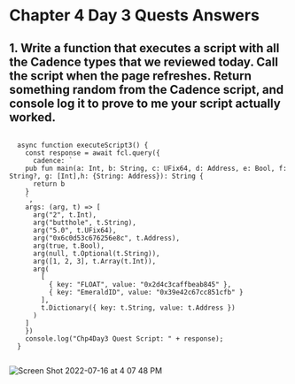 # Chapter 4 Day 3 Quests Answers

## 1. Write a function that executes a script with all the Cadence types that we reviewed today. Call the script when the page refreshes. Return something random from the Cadence script, and console log it to prove to me your script actually worked.
``` cadence

  async function executeScript3() {
    const response = await fcl.query({
      cadence: `
    pub fun main(a: Int, b: String, c: UFix64, d: Address, e: Bool, f: String?, g: [Int],h: {String: Address}): String {
      return b
    }
    `,
    args: (arg, t) => [
      arg("2", t.Int),
      arg("butthole", t.String),
      arg("5.0", t.UFix64),
      arg("0x6c0d53c676256e8c", t.Address),
      arg(true, t.Bool),
      arg(null, t.Optional(t.String)),
      arg([1, 2, 3], t.Array(t.Int)),
      arg(
        [
          { key: "FLOAT", value: "0x2d4c3caffbeab845" },
          { key: "EmeraldID", value: "0x39e42c67cc851cfb" }
        ], 
        t.Dictionary({ key: t.String, value: t.Address })
      )
    ]
    })
    console.log("Chp4Day3 Quest Script: " + response);
  }


```
![Screen Shot 2022-07-16 at 4 07 48 PM](https://user-images.githubusercontent.com/104539205/179371941-0434b37c-7176-4f74-99f1-ffd5eff97222.png)
